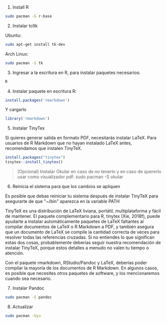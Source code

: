1. Install R

```sh
sudo pacman -S r-base
```

2. Instalar tcltk

 Ubuntu:

 ```sh
 sudo apt-get install tk-dev
 ```

 Arch Linux:

 ```sh
 sudo pacman -S tk
 ```

3. Ingresar a la escritura en R, para instalar paquetes necesarios:

```sh
R
```

4. Instalar paquete en escritura R:

```R
install.packages('rmarkdown')
```

Y cargarlo

```R
library('rmarkdown')
```

5. Instalar TinyTex

Si quieres generar salida en formato PDF, necesitarás instalar LaTeX. Para usuarios de R Markdown que no hayan instalado LaTeX antes, recomendamos que instalen TinyTeX.

```R
install.packages("tinytex")
tinytex::install_tinytex()
```

> (Opcional) Instalar Okular en caso de no tenerlo y en caso de quererlo usar como visualizador pdf: sudo pacman -S okular
6. Reinicia el sistema para que los cambios se apliquen

Es posible que debas reiniciar tu sistema después de instalar TinyTeX para asegurarte de que "~/bin" aparezca en la variable PATH

TinyTeX es una distribución de LaTeX liviana, portátil, multiplataforma y fácil de mantener. El paquete complementario para R, tinytex (Xie, 2018f), puede ayudarte a instalar automáticamente paquetes de LaTeX faltantes al compilar documentos de LaTeX o R Markdown a PDF, y también asegura que un documento de LaTeX se compile la cantidad correcta de veces para resolver todas las referencias cruzadas. Si no entiendes lo que significan estas dos cosas, probablemente deberías seguir nuestra recomendación de instalar TinyTeX, porque estos detalles a menudo no valen tu tiempo o atención.

Con el paquete rmarkdown, RStudio/Pandoc y LaTeX, deberías poder compilar la mayoría de los documentos de R Markdown. En algunos casos, es posible que necesites otros paquetes de software, y los mencionaremos cuando sea necesario.

7. Instalar Pandoc

```sh
sudo pacman -S pandoc
```

8. Actualizar

```sh
sudo pacman -Syu
```
